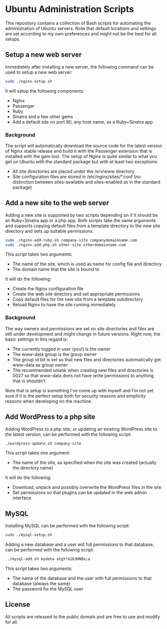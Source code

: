 # Ubuntu Administration Scripts

This repository contains a collection of Bash scripts for automating the administration of Ubuntu servers.
Note that default locations and settings are set according to my own preferences and might not be the best
for all setups.

## Setup a new web server

Immediately after installing a new server, the following command can be used to setup a new web server:

```bash
sudo ./nginx-setup.sh
```

It will setup the following components:

- Nginx
- Passenger
- Ruby
- Sinatra and a few other gems
- Add a default site on port 80, any host name, as a Ruby+Sinatra app

### Background

The script will automatically download the source code for the latest version of Nginx stable release
and build it with the Passenger extension that is installed with the gem tool. The setup of Nginx is
quite similar to what you get on Ubuntu with the standard package but with at least two exceptions:

- All site directories are placed under the /srv/www directory
- Site configuration files are stored in /etc/nginx/sites/*.conf (no distinction between sites-available
  and sites-enabled as in the standard package)

## Add a new site to the web server

Adding a new site is supported by two scripts depending on if it should be an Ruby+Sinatra app or a php app.
Both scripts take the same arguments and supports copying default files from a template directory to the new
site directory and sets up suitable permissions.

```bash
sudo ./nginx-add-ruby.sh company-site companydomainname.com
sudo ./nginx-add-php.sh other-site otherdomainname.com
```

This script takes two arguments:

- The name of the site, which is used as name for config file and directory
- The domain name that the site is bound to

It will do the following:

- Create the Nginx configuration file
- Create the web site directory and set appropriate permissions
- Copy default files for the new site from a template subdirectory
- Reload Nginx to have the site running immediately

### Background

The way owners and permissions are set on site directories and files are still under development and
might change in future versions. Right now, the basic settings in this regard is:

- The currently logged in user (you!) is the owner
- The www-data group is the group owner
- The group id bit is set so that new files and directories automatically get www-data as group owner
- The recommended umask when creating new files and directories is 0027 so that www-data does not have
  write permissions to anything that is shouldn't

Note that is setup is something I've come up with myself and I'm not yet sure if it is the perfect setup
both for security reasons and simplicity reasons when developing on the machine.

## Add WordPress to a php site

Adding WordPress to a php site, or updating an existing WordPress site to the latest version, can be
performed with the following script:

```bash
./wordpress-update.sh company-site
```

This script takes one argument:

- The name of the site, as specified when the site was created (actually the directory name)

It will do the following:

- Download, unpack and possibly overwrite the WordPress files in the site
- Set permissions so that plugins can be updated in the web admin interface

## MySQL

Installing MySQL can be performed with the following script:

```bash
sudo ./mysql-setup.sh
```

Adding a new database and a user will full permissions to that database, can be performed with the following
script:

```bash
 ./mysql-add.sh mydata atgY!6263HNBa;a
```

This script takes two arguments:

- The name of the database and the user with full permissions to that database (always the same)
- The password for the MySQL user

## License

All scripts are released to the public domain and are free to use and modify for all.
